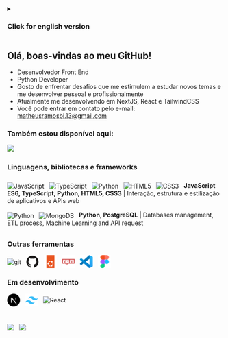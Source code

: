 <details><summary><h3>Click for english version</h3></summary>

## Hey there, welcome to my GitHub!

- Front End Web Developer
- Python Developer
- I like to dive into challenging projects, create pleasant experiences and constantly learn new subjects
- Learning NextJS, React and TailwindCSS
- You can contact me in my e-mail: <a href="mailto:matheusramosbi.13@gmail.com" target="_blank">matheusramosbi.13@gmail.com</a>

### Also avaiable at: &nbsp;

<a href="https://www.linkedin.com/in/matheus-ramos-amaral-00880314b/" target="_blank"><img src="https://img.shields.io/badge/LinkedIn-000000?style=for-the-badge&logo=LinkedIn&logoColor=white" target="_blank"></a> &nbsp;

### Languages, libraries and frameworks

<div>
  <div style="box-sizing: border-box; padding-top: 8px; padding-bottom: 8px">
    <img align="center" alt="JavaScript" height="30" width="30" src="https://cdn.jsdelivr.net/gh/devicons/devicon/icons/javascript/javascript-original.svg"> &nbsp;
    <img align="center" alt="TypeScript" height="30" width="30" src="https://cdn.jsdelivr.net/gh/devicons/devicon/icons/typescript/typescript-original.svg"> &nbsp;
    <!-- <img align="center" alt="Python" height="30" width="30" src="https://cdn.jsdelivr.net/gh/devicons/devicon/icons/python/python-original.svg"> &nbsp; -->
    <img align="center" alt="HTML5" height="30" width="30" src="https://cdn.jsdelivr.net/gh/devicons/devicon/icons/html5/html5-original.svg"> &nbsp;
    <img align="center" alt="CSS3" height="30" width="30" src="https://cdn.jsdelivr.net/gh/devicons/devicon/icons/css3/css3-original.svg"> &nbsp;
    <span><b>JavaScript ES6, TypeScript, HTML5, CSS3</b> | API and web app interaction, structure and styling</span>
  </div>
  <!-- <div style="box-sizing: border-box; padding-top: 8px; padding-bottom: 8px"> 
    <img align="center" alt="React" height="30" width="30" src="https://cdn.jsdelivr.net/gh/devicons/devicon/icons/react/react-original.svg"> &nbsp;
    <img align="center" alt="Redux" height="30" width="30" src="https://cdn.jsdelivr.net/gh/devicons/devicon/icons/redux/redux-original.svg"> &nbsp;
    <img align="center" alt="Material UI" height="30" width="30" src="https://cdn.jsdelivr.net/gh/devicons/devicon/icons/materialui/materialui-plain.svg" /> &nbsp;
    <span><b>React, Redux, Material UI</b> | Front-end app componentization, state management and styling</span>
  </div> -->
  <div style="box-sizing: border-box; padding-top: 8px; padding-bottom: 8px">
    <!-- <img align="center" alt="Node.js" height="30" width="30" src="https://cdn.jsdelivr.net/gh/devicons/devicon/icons/nodejs/nodejs-original.svg"> &nbsp;
    <img align="center" alt="Sequelize" height="30" width="30" src="https://cdn.jsdelivr.net/gh/devicons/devicon/icons/sequelize/sequelize-original.svg"> &nbsp;
    <img align="center" alt="Docker" height="30" width="30" src="https://cdn.jsdelivr.net/gh/devicons/devicon/icons/docker/docker-plain.svg"> &nbsp;
    <img align="center" alt="MySQL" height="30" width="30" src="https://cdn.jsdelivr.net/gh/devicons/devicon/icons/mysql/mysql-original.svg"> &nbsp;
    <img align="center" alt="MongoDB" height="30" width="30" src="https://cdn.jsdelivr.net/gh/devicons/devicon/icons/mongodb/mongodb-plain-wordmark.svg"> &nbsp;. -->
    <img align="center" alt="Python" height="30" width="30" src="https://cdn.jsdelivr.net/gh/devicons/devicon/icons/python/python-plain-wordmark.svg"> &nbsp;
    <img align="center" alt="MongoDB" height="30" width="30" src="https://cdn.jsdelivr.net/gh/devicons/devicon/icons/postgresql/postgresql-plain-wordmark.svg"> &nbsp;
    <!-- <span><b>Node.js, Sequelize, Docker, MySQL, MongoDB, Python</b> | API creation, ORM, containers and databases</span> -->
    <span><b>Python, PostgreSQL</b> | Databases management, ETL process, Machine Learning and API request</span>
  </div>
  <!-- <div style="box-sizing: border-box; padding-top: 8px; padding-bottom: 8px">
    <img align="center" alt="Mocha" height="30" width="30" src="https://cdn.jsdelivr.net/gh/devicons/devicon/icons/mocha/mocha-plain.svg"> &nbsp;
    <img align="center" alt="Jest" height="30" width="30" src="https://cdn.jsdelivr.net/gh/devicons/devicon/icons/jest/jest-plain.svg"> &nbsp;
    <img align="center" alt="React Testing Library" height="30" width="30" src="https://raw.githubusercontent.com/testing-library/dom-testing-library/main/other/octopus.png">
    <span><b>Mocha, Jest, RTL</b> | Unit and integration automated tests in Node.js, JavaScript and React</span>&nbsp;
  </div> -->
</div>

### Another skills

<div>
  <img align="center" alt="git" height="30" width="30" src="https://cdn.jsdelivr.net/gh/devicons/devicon/icons/git/git-original.svg"> &nbsp;
  <img align="center" alt="github" height="30" width="30" src="https://raw.githubusercontent.com/devicons/devicon/1119b9f84c0290e0f0b38982099a2bd027a48bf1/icons/github/github-original.svg"> &nbsp;
  <!-- <img align="center" alt="gitlab" height="30" width="30" src="https://raw.githubusercontent.com/devicons/devicon/1119b9f84c0290e0f0b38982099a2bd027a48bf1/icons/gitlab/gitlab-original.svg"> &nbsp; -->
  <img align="center" alt="ubuntu" height="30" width="30" src="https://raw.githubusercontent.com/devicons/devicon/1119b9f84c0290e0f0b38982099a2bd027a48bf1/icons/ubuntu/ubuntu-plain.svg"> &nbsp;
  <img align="center" alt="npm" height="30" width="30" src="https://raw.githubusercontent.com/devicons/devicon/1119b9f84c0290e0f0b38982099a2bd027a48bf1/icons/npm/npm-original-wordmark.svg"> &nbsp;
  <!-- <img align="center" alt="eslint" height="30" width="30" src="https://raw.githubusercontent.com/devicons/devicon/1119b9f84c0290e0f0b38982099a2bd027a48bf1/icons/eslint/eslint-original.svg"> &nbsp; -->
  <img align="center" alt="vscode" height="30" width="30" src="https://raw.githubusercontent.com/devicons/devicon/1119b9f84c0290e0f0b38982099a2bd027a48bf1/icons/vscode/vscode-original.svg"> &nbsp;
  <!-- <img align="center" alt="trello" height="30" width="30" src="https://raw.githubusercontent.com/devicons/devicon/1119b9f84c0290e0f0b38982099a2bd027a48bf1/icons/trello/trello-plain.svg"> &nbsp; -->
  <!-- <img align="center" alt="express" height="60" width="60" src="https://raw.githubusercontent.com/devicons/devicon/1119b9f84c0290e0f0b38982099a2bd027a48bf1/icons/express/express-original-wordmark.svg"> &nbsp; -->
  <img align="center" alt="figma" height="30" width="30" src="https://raw.githubusercontent.com/devicons/devicon/1119b9f84c0290e0f0b38982099a2bd027a48bf1/icons/figma/figma-original.svg"> &nbsp;
  <!-- <img align="center" alt="slack" height="30" width="30" src="https://raw.githubusercontent.com/devicons/devicon/1119b9f84c0290e0f0b38982099a2bd027a48bf1/icons/slack/slack-original.svg"> &nbsp; -->
</div>

### Learning

<div>
  <img align="center" alt="nextJS" height="30" width="30" src="https://raw.githubusercontent.com/devicons/devicon/1119b9f84c0290e0f0b38982099a2bd027a48bf1/icons/nextjs/nextjs-original.svg"> &nbsp;
  <img align="center" alt="tailwindCss" height="30" width="30" src="https://raw.githubusercontent.com/devicons/devicon/1119b9f84c0290e0f0b38982099a2bd027a48bf1/icons/tailwindcss/tailwindcss-plain.svg"> &nbsp;
  <!-- <img align="center" alt="AWS" height="60" width="60" src="https://raw.githubusercontent.com/devicons/devicon/1119b9f84c0290e0f0b38982099a2bd027a48bf1/icons/amazonwebservices/amazonwebservices-original-wordmark.svg"> &nbsp; -->
  <img align="center" alt="React" height="30" width="30" src="https://cdn.jsdelivr.net/gh/devicons/devicon/icons/react/react-original.svg"> &nbsp;
</div>

<!-- todo: colocar icone e nome das ferramentas no mesmo etilo de iccone -->

<br/>

</details>

## Olá, boas-vindas ao meu GitHub!

- Desenvolvedor Front End
- Python Developer
- Gosto de enfrentar desafios que me estimulem a estudar novos temas e me desenvolver pessoal e profissionalmente
- Atualmente me desenvolvendo em NextJS, React e TailwindCSS
- Você pode entrar em contato pelo e-mail: <a href="mailto:matheusramosbi.13@gmail.com" target="_blank">matheusramosbi.13@gmail.com</a>

### Também estou disponível aqui:

<a href="https://www.linkedin.com/in/matheus-ramos-amaral-00880314b/" target="_blank"><img src="https://img.shields.io/badge/LinkedIn-000000?style=for-the-badge&logo=LinkedIn&logoColor=white" target="_blank"></a> &nbsp;

<!-- <a href="http://wa.me/5531984144884" target="blank"><img src="https://img.shields.io/badge/WhatsApp-25D366?style=for-the-badge&logo=whatsapp&logoColor=white" alt="Kaio Oliveira WhatsApp"/></a> &nbsp; -->
<!-- <a href="https://imborba.web.app/" target="_blank"><img src="https://img.shields.io/badge/Portfolio-000000?style=for-the-badge&logo=Portfolio&logoColor=white" target="_blank"></a> &nbsp; -->

### Linguagens, bibliotecas e frameworks

<div>
  <div style="box-sizing: border-box; padding-top: 8px; padding-bottom: 8px">
    <img align="center" alt="JavaScript" height="30" width="30" src="https://cdn.jsdelivr.net/gh/devicons/devicon/icons/javascript/javascript-original.svg"> &nbsp;
    <img align="center" alt="TypeScript" height="30" width="30" src="https://cdn.jsdelivr.net/gh/devicons/devicon/icons/typescript/typescript-original.svg"> &nbsp;
    <img align="center" alt="Python" height="30" width="30" src="https://cdn.jsdelivr.net/gh/devicons/devicon/icons/python/python-original.svg"> &nbsp;
    <img align="center" alt="HTML5" height="30" width="30" src="https://cdn.jsdelivr.net/gh/devicons/devicon/icons/html5/html5-original.svg"> &nbsp;
    <img align="center" alt="CSS3" height="30" width="30" src="https://cdn.jsdelivr.net/gh/devicons/devicon/icons/css3/css3-original.svg"> &nbsp;
    <span><b>JavaScript ES6, TypeScript, Python, HTML5, CSS3</b> | Interação, estrutura e estilização de aplicativos e APIs web</span>
  </div>
  <!-- <div style="box-sizing: border-box; padding-top: 8px; padding-bottom: 8px; margin-top: 12px"> 
    <img align="center" alt="React" height="30" width="30" src="https://cdn.jsdelivr.net/gh/devicons/devicon/icons/react/react-original.svg"> &nbsp;
    <img align="center" alt="Redux" height="30" width="30" src="https://cdn.jsdelivr.net/gh/devicons/devicon/icons/redux/redux-original.svg"> &nbsp;
    <img align="center" alt="Material UI" height="30" width="30" src="https://cdn.jsdelivr.net/gh/devicons/devicon/icons/materialui/materialui-plain.svg" /> &nbsp;
    <span><b>React, Redux, Material UI</b> | Componentização do Front-end do app, gerenciamento de estado e estilização</span>
  </div> -->
  <div style="box-sizing: border-box; padding-top: 8px; padding-bottom: 8px">
    <!-- <img align="center" alt="Node.js" height="30" width="30" src="https://cdn.jsdelivr.net/gh/devicons/devicon/icons/nodejs/nodejs-original.svg"> &nbsp;
    <img align="center" alt="Sequelize" height="30" width="30" src="https://cdn.jsdelivr.net/gh/devicons/devicon/icons/sequelize/sequelize-original.svg"> &nbsp;
    <img align="center" alt="Docker" height="30" width="30" src="https://cdn.jsdelivr.net/gh/devicons/devicon/icons/docker/docker-plain.svg"> &nbsp;
    <img align="center" alt="MySQL" height="30" width="30" src="https://cdn.jsdelivr.net/gh/devicons/devicon/icons/mysql/mysql-original.svg"> &nbsp;
    <img align="center" alt="MongoDB" height="30" width="30" src="https://cdn.jsdelivr.net/gh/devicons/devicon/icons/mongodb/mongodb-plain-wordmark.svg"> &nbsp;. -->
    <img align="center" alt="Python" height="30" width="30" src="https://cdn.jsdelivr.net/gh/devicons/devicon/icons/python/python-plain-wordmark.svg"> &nbsp;
    <img align="center" alt="MongoDB" height="30" width="30" src="https://cdn.jsdelivr.net/gh/devicons/devicon/icons/postgresql/postgresql-plain-wordmark.svg"> &nbsp;
    <!-- <span><b>Node.js, Sequelize, Docker, MySQL, MongoDB, Python</b> | API creation, ORM, containers and databases</span> -->
    <span><b>Python, PostgreSQL</b> | Databases management, ETL process, Machine Learning and API request</span>
  </div>
  <!-- <div style="box-sizing: border-box; padding-top: 8px; padding-bottom: 8px;  margin-top: 12px">
    <img align="center" alt="Mocha" height="30" width="30" src="https://cdn.jsdelivr.net/gh/devicons/devicon/icons/mocha/mocha-plain.svg"> &nbsp;
    <img align="center" alt="Jest" height="30" width="30" src="https://cdn.jsdelivr.net/gh/devicons/devicon/icons/jest/jest-plain.svg"> &nbsp;
    <img align="center" alt="React Testing Library" height="30" width="30" src="https://raw.githubusercontent.com/testing-library/dom-testing-library/main/other/octopus.png">
    <span><b>Mocha, Jest, RTL</b> | Testes automatizados unitários e de integração em Node.js, JavaScript e React</span>&nbsp;
  </div> -->
</div>

### Outras ferramentas

<div>
<img align="center" alt="git" height="30" width="30" src="https://cdn.jsdelivr.net/gh/devicons/devicon/icons/git/git-original.svg"> &nbsp;
<img align="center" alt="github" height="30" width="30" src="https://raw.githubusercontent.com/devicons/devicon/1119b9f84c0290e0f0b38982099a2bd027a48bf1/icons/github/github-original.svg"> &nbsp;
<!-- <img align="center" alt="gitlab" height="30" width="30" src="https://raw.githubusercontent.com/devicons/devicon/1119b9f84c0290e0f0b38982099a2bd027a48bf1/icons/gitlab/gitlab-original.svg"> &nbsp; -->
<img align="center" alt="ubuntu" height="30" width="30" src="https://raw.githubusercontent.com/devicons/devicon/1119b9f84c0290e0f0b38982099a2bd027a48bf1/icons/ubuntu/ubuntu-plain.svg"> &nbsp;
<img align="center" alt="npm" height="30" width="30" src="https://raw.githubusercontent.com/devicons/devicon/1119b9f84c0290e0f0b38982099a2bd027a48bf1/icons/npm/npm-original-wordmark.svg"> &nbsp;
<!-- <img align="center" alt="eslint" height="30" width="30" src="https://raw.githubusercontent.com/devicons/devicon/1119b9f84c0290e0f0b38982099a2bd027a48bf1/icons/eslint/eslint-original.svg"> &nbsp; -->
<img align="center" alt="vscode" height="30" width="30" src="https://raw.githubusercontent.com/devicons/devicon/1119b9f84c0290e0f0b38982099a2bd027a48bf1/icons/vscode/vscode-original.svg"> &nbsp;
<!-- <img align="center" alt="trello" height="30" width="30" src="https://raw.githubusercontent.com/devicons/devicon/1119b9f84c0290e0f0b38982099a2bd027a48bf1/icons/trello/trello-plain.svg"> &nbsp; -->
<!-- <img align="center" alt="express" height="60" width="60" src="https://raw.githubusercontent.com/devicons/devicon/1119b9f84c0290e0f0b38982099a2bd027a48bf1/icons/express/express-original-wordmark.svg"> &nbsp; -->
<img align="center" alt="figma" height="30" width="30" src="https://raw.githubusercontent.com/devicons/devicon/1119b9f84c0290e0f0b38982099a2bd027a48bf1/icons/figma/figma-original.svg"> &nbsp;
<!-- <img align="center" alt="slack" height="30" width="30" src="https://raw.githubusercontent.com/devicons/devicon/1119b9f84c0290e0f0b38982099a2bd027a48bf1/icons/slack/slack-original.svg"> &nbsp; -->
</div>

### Em desenvolvimento

<div>
  <img align="center" alt="nextJS" height="30" width="30" src="https://raw.githubusercontent.com/devicons/devicon/1119b9f84c0290e0f0b38982099a2bd027a48bf1/icons/nextjs/nextjs-original.svg"> &nbsp;
  <img align="center" alt="tailwindCss" height="30" width="30" src="https://raw.githubusercontent.com/devicons/devicon/1119b9f84c0290e0f0b38982099a2bd027a48bf1/icons/tailwindcss/tailwindcss-plain.svg"> &nbsp;
  <!-- <img align="center" alt="AWS" height="60" width="60" src="https://raw.githubusercontent.com/devicons/devicon/1119b9f84c0290e0f0b38982099a2bd027a48bf1/icons/amazonwebservices/amazonwebservices-original-wordmark.svg"> &nbsp; -->
  <img align="center" alt="React" height="30" width="30" src="https://cdn.jsdelivr.net/gh/devicons/devicon/icons/react/react-original.svg"> &nbsp;
</div>

<!-- todo: colocar icone e nome das ferramentas no mesmo etilo de iccone -->

<div style="display: flex; align-items: center; margin-top: 40px">
  <img style="margin-right: 12px"  src="https://github-readme-stats.vercel.app/api/top-langs/?username=ramosmat&layout=compact&theme=dracula&locale=pt-br"/>
  <img  src="https://github-readme-stats.vercel.app/api/?username=ramosmat&show_icons=true&theme=dracula&locale=pt-br">
</div>
